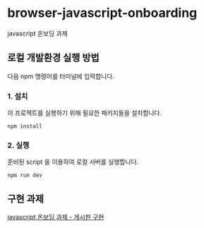 # browser-javascript-onboarding
javascript 온보딩 과제

## 로컬 개발환경 실행 방법

다음 npm 명령어를 터미널에 입력합니다.

### 1. 설치

이 프로젝트를 실행하기 위해 필요한 패키지들을 설치합니다. 

```shell
npm install
```

### 2. 실행

준비된 script 을 이용하여 로컬 서버를 실행합니다.

```shell
npm run dev
```

## 구현 과제

[javascript 온보딩 과제 - 게시판 구현](https://nhnent.dooray.com/project/pages/3281919892699551987)